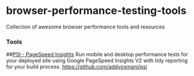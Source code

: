 # browser-performance-testing-tools
Collection of awesome browser performance tools and resources


### Tools
##[PSI - PageSpeed Insights](https://github.com/addyosmani/psi)
Run mobile and desktop performance tests for your deployed site using Google PageSpeed Insights V2 with tidy reporting for your build process.
https://github.com/addyosmani/psi
